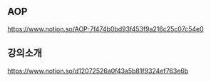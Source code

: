 ## AOP
https://www.notion.so/AOP-7f474b0bd93f453f9a216c25c07c54e0

## 강의소개
https://www.notion.so/d12072526a0f43a5b81f9324ef763e6b